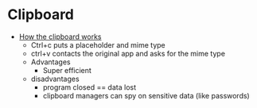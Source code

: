 Clipboard
=========

* [How the clipboard works](https://whynothugo.nl/journal/2022/10/21/how-the-clipboard-works/)
    * Ctrl+c puts a placeholder and mime type
    * ctrl+v contacts the original app and asks for the mime type
    * Advantages
        * Super efficient
    * disadvantages
        * program closed == data lost
        * clipboard managers can spy on sensitive data (like passwords)